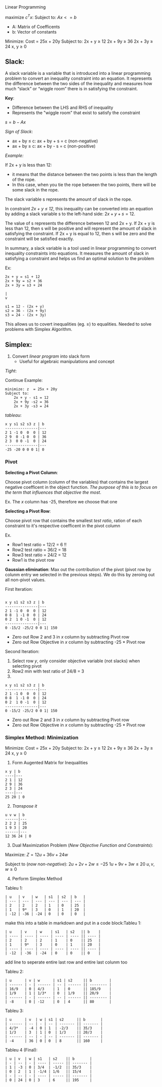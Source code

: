 Linear Programming

maximize $c^Tx$:
Subject to:
	$Ax <= b$
- A: Matrix of Coefficents
- b: Vector of constants


Minimize: Cost = 25x + 20y
Subject to:
2x + y ≥ 12
2x + 9y ≥ 36
2x + 3y ≥ 24
x, y ≥ 0

## Slack: 
A slack variable is a variable that is introduced into a linear programming problem to convert an inequality constraint into an equation. It represents the difference between the two sides of the inequality and measures how much “slack” or “wiggle room” there is in satisfying the constraint.

__Key__:

- Difference between the LHS and RHS of inequality
- Represents the "wiggle room" that exist to satisfy the constraint

$s  = b - Ax$

*Sign of Slack*:

- ax + by ≤ c: ax + by + s = c (non-negative)
- ax + by ≥ c: ax + by - s = c (non-positive)

*Example:*

If 2x + y is less than 12:
- it means that the distance between the two points is less than the length of the rope. 
- In this case, when you tie the rope between the two points, there will be some slack in the rope. 

The slack variable s represents the amount of slack in the rope.



In constraint *2x + y ≤ 12*, this inequality can be converted into an equation by adding a slack variable s to the left-hand side: $2x + y + s = 12$. 

The value of s represents the difference between 12 and 2x + y. If 2x + y is less than 12, then s will be positive and will represent the amount of slack in satisfying the constraint. If 2x + y is equal to 12, then s will be zero and the constraint will be satisfied exactly.

In summary, a slack variable is a tool used in linear programming to convert inequality constraints into equations. It measures the amount of slack in satisfying a constraint and helps us find an optimal solution to the problem 


Ex:

```
2x + y = s1 + 12
2x + 9y = s2 + 36
2x + 3y = s3 + 24

|
v

s1 = 12 - (2x + y)
s2 = 36 - (2x + 9y)
s3 = 24 - (2x + 3y)
```

This allows us to covert inequalities (eg. ≥) to equalities. Needed to solve problems with Simplex Algorithm.


## Simplex:
1. Convert *linear program* into slack form
	 - Useful for algebraic manipulations and concept

*Tight*: 


Continue Example:

```
minimize: z  = 25x + 20y
Subject to:
	2x + y - s1 = 12
	2x + 9y -s2 = 36
	2x + 3y -s3 = 24
```

*tableau*: 

```
x y s1 s2 s3 z | b
---------------|---
2 1 -1 0  0  0 | 12
2 9  0 -1 0  0 | 36
2 3  0 0 -1  0 | 24
---------------|---
-25 -20 0 0 0 1| 0
```

### Pivot

__Selecting a Pivot Column__:

Choose pivot column (column of the variables) that contains the largest negative coefficent in the object function. *The purpose of this is to focus on the term that influences that objective the most*.

Ex. The $x$ column has -25, therefore we choose that one


__Selecting a Pivot Row__:

Choose pivot row that contains the smallest *test ratio*, ration of each constraint to it's respective coefficent in the pivot column

Ex.
- Row1 test ratio = 12/2 = 6 !!
- Row2 test ratio = 36/2 = 18
- Row3 test ratio = 24/2 = 12
- Row1 is the pivot row

__Gaussian elimination__:
Max out the contribution of the pivot (pivot row by colunm entry we selected in the previous steps). We do this by zeroing out all non-pivot values.

First Iteration:

```

x y s1 s2 s3 z | b
---------------|---
2 1 -1 0  0  0 | 12
0 8  1 -1 0  0 | 24
0 2  1 0 -1  0 | 12
---------------|---
0 -15/2 -25/2 0 0 1| 150
```
- Zero out Row 2 and 3 in $x$ column by subtracting Pivot row
- Zero out Row Objective in $x$ column by subtracting -25 * Pivot row

Second Iteration:
1. Select row $y$, only consider objective variable (not slacks) when selecting pivot
2. Row2 min with test ratio of 24/8 = 3
3.
```
x y s1 s2 s3 z | b
---------------|---
2 1 -1 0  0  0 | 12
0 8  1 -1 0  0 | 24
0 2  1 0 -1  0 | 12
---------------|---
0 -15/2 -25/2 0 0 1| 150
```
- Zero out Row 2 and 3 in $x$ column by subtracting Pivot row
- Zero out Row Objective in $x$ column by subtracting -25 * Pivot row


### Simplex Method: Minimization


Minimize: Cost = 25x + 20y
Subject to:
2x + y ≥ 12
2x + 9y ≥ 36
2x + 3y ≥ 24
x, y ≥ 0

1.  Form Augented Matrix for Inequalities
```
x y | b
----|---
2 1 | 12
2 9 | 36
2 3 | 24
----|---
25 20 | 0
```

2. *Transpose it*

```
u v w | b
------|---
2 2 2 | 25
1 9 3 | 20
------|---
12 36 24 | 0
```
3. Dual Maximization Problem (*New Objective Function and Constraints*):

Maximize: $Z = 12u + 36v + 24w$

Subject to (*now non-negative*):
$2u + 2v + 2w \leq -25$
$1u + 9v + 3w \leq 20$
$u, v , w \geq 0$

4. Perform Simplex Method

Tableu 1:
```
| u   | v   | w   | s1  | s2  | b   |
| --- | --- | --- | --- | --- | --- |
| 2   | 2   | 2   | 1   | 0   | 25  |
| 1   | 9*  | 3   | 0   | 1   | 20  |
| -12 | -36 | -24 | 0   | 0   | 0   |

```

make this into a table in markdown and put in a code block:Tableu 1:
```
| u    | v    | w    | s1   | s2   || b    |
| ---- | ---- | ---- | ---- | ---- || ---- |
| 2    | 2    | 2    | 1    | 0    || 25   |
| 1    | 9*   | 3    | 0    | 1    || 20   |
| ---- | ---- | ---- | ---- | ---- || ---- |
| -12  | -36  | -24  | 0    | 0    || 0    |
```

add line to seperate entire last row and entire last colunm too



Tableu 2:
```
| u      | v | w      | s1 | s2     || b        |
| ------ | - | ------ | -- | ------ || -------- |
| 16/9   | 0 | 4/3    | 1  | 0      || 185/9    |
| 1/9    | 1 | 1/3*   | 0  | 1/9    || 20/9     |
| ------ | - | ------ | -- | ------ || -------- |
| -8     | 0 | -12    | 0  | 4      || 80       |

```

Tableu 3:
```
| u      | v  | w | s1 | s2      || b       |
| ------ | -- | - | -- | ------- || ------- |
| 4/3*   | -4 | 0 | 1  | -2/3    || 35/3    |
| 1/3    | 3  | 1 | 0  | 1/3     || 20/3    |
| ------ | -- | - | -- | ------- || ------- |
| -4     | 36 | 0 | 0  | 8       || 160     |

```


Tableu 4 (Final):
```
| u | v  | w | s1   | s2    || b       |
| - | -- | - | ---- | ----- || ------- |
| 1 | -3 | 0 | 3/4  | -1/2  || 35/3    |
| 0 | 2  | 1 | -1/4 | 1/6   || 15/4    |
| - | -- | - | ---- | ----- || ------- |
| 0 | 24 | 0 | 3    | 6     || 195     |
```





